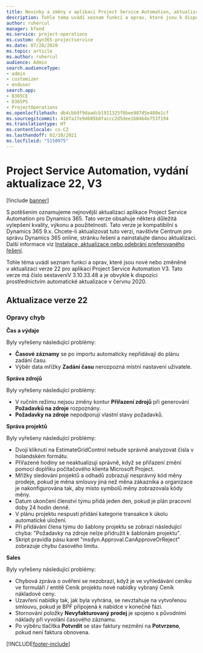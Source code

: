 ```yaml
---
title: Novinky a změny v aplikaci Project Service Automation, aktualizace verze 22, V3
description: Tohle téma uvádí seznam funkcí a oprav, které jsou k dispozici v Project Service Automation, aktualizace verze 22, V3.
author: ruhercul
manager: kfend
ms.service: project-operations
ms.custom: dyn365-projectservice
ms.date: 07/28/2020
ms.topic: article
ms.author: ruhercul
audience: Admin
search.audienceType:
- admin
- customizer
- enduser
search.app:
- D365CE
- D365PS
- ProjectOperations
ms.openlocfilehash: db4cbb9f9daadcb1911325f8bee987d5e480e1cf
ms.sourcegitcommit: 418fa1fe9d605b8faccc2d5dee1b04b4e753f194
ms.translationtype: HT
ms.contentlocale: cs-CZ
ms.lasthandoff: 02/10/2021
ms.locfileid: "5150975"
---
```

# <a name="project-service-automation-update-release-22-v3"></a>Project Service Automation, vydání aktualizace 22, V3

[!include [banner](../includes/psa-now-project-operations.md)]

S potěšením oznamujeme nejnovější aktualizaci aplikace Project Service Automation pro Dynamics 365. Tato verze obsahuje některá důležitá vylepšení kvality, výkonu a použitelnosti. Tato verze je kompatibilní s Dynamics 365 9.x. Chcete-li aktualizovat tuto verzi, navštivte Centrum pro správu Dynamics 365 online, stránku řešení a nainstalujte danou aktualizaci. Další informace viz [Instalace, aktualizace nebo odebrání preferovaného řešení](https://docs.microsoft.com/power-platform/admin/install-remove-preferred-solution).

Tohle téma uvádí seznam funkcí a oprav, které jsou nové nebo změněné v aktualizaci verze 22 pro aplikaci Project Service Automation V3. Tato verze má číslo sestaveníV 3.10.33.48 a je obvykle k dispozici prostřednictvím automatické aktualizace v červnu 2020.

## <a name="update-release-22"></a>Aktualizace verze 22

### <a name="bug-fixes"></a>Opravy chyb



**Čas a výdaje**

Byly vyřešeny následující problémy:

- **Časové záznamy** se po importu automaticky nepřidávají do plánu zadání času.
- Výběr data mřížky **Zadání času** nerozpozná místní nastavení uživatele.

**Správa zdrojů**

Byly vyřešeny následující problémy:

- V ručním režimu nejsou změny kontur **Přiřazení zdrojů** při generování **Požadavků na zdroje** rozpoznány.
- **Požadavky na zdroje** nepodporují vlastní stavy požadavků.

**Správa projektů**

Byly vyřešeny následující problémy:

- Dvojí kliknutí na EstimateGridControl nebude správně analyzovat čísla v holandském formátu.
- Přiřazené hodiny se neaktualizují správně, když se přiřazení změní pomocí doplňku počítačového klienta Microsoft Project.
- Mřížky sledování projektů a odhadů zobrazují nesprávný kód měny prodeje, pokud je měna smlouvy jiná než měna zákazníka a organizace je nakonfigurována tak, aby místo symbolů měny zobrazovala kódy měny.
- Datum ukončení členství týmu přidá jeden den, pokud je plán pracovní doby 24 hodin denně.
- V plánu projektu nespustí přidání kategorie transakce k úkolu automatické uložení.
- Při přidávání člena týmu do šablony projektu se zobrazí následující chyba: "Požadavky na zdroje nelze přidružit k šablonám projektu". 
- Skript pravidla pásu karet "msdyn.Approval.CanApproveOrReject" zobrazuje chybu časového limitu.

**Sales**

Byly vyřešeny následující problémy:

- Chybová zpráva o ověření se nezobrazí, když je ve vyhledávání ceníku ve formuláři / entitě Ceník projektu nové nabídky vybraný Ceník nákladové ceny.
- Uzavření nabídky tak, jak byla vyhrána, se nevztahuje na vytvořenou smlouvu, pokud je BPF připojená k nabídce v konečné fázi.
- Stornování položky **Nevyfakturovaný prodej** je spojeno s původními náklady při vyvolání časového záznamu.
- Po výběru tlačítka **Potvrdit** se stav faktury nezmění na **Potvrzeno**, pokud není faktura obnovena.


[!INCLUDE[footer-include](../includes/footer-banner.md)]